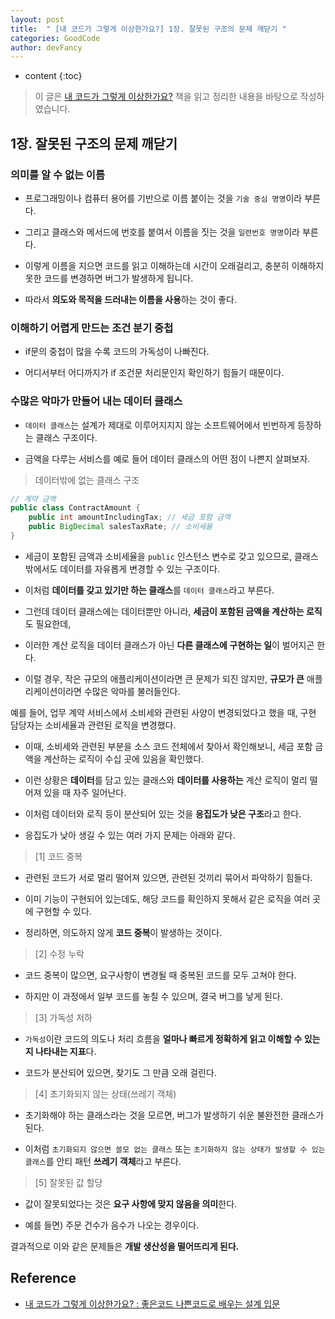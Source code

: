 ```yaml
---
layout: post
title:  " [내 코드가 그렇게 이상한가요?] 1장. 잘못된 구조의 문제 깨닫기 "
categories: GoodCode
author: devFancy
---
```

* content
{:toc}

> 이 글은 [내 코드가 그렇게 이상한가요?](https://product.kyobobook.co.kr/detail/S000202521361) 책을 읽고 정리한 내용을 바탕으로 작성하였습니다.

## 1장. 잘못된 구조의 문제 깨닫기

### 의미를 알 수 없는 이름

- 프로그래밍이나 컴퓨터 용어를 기반으로 이름 붙이는 것을 `기술 중심 명명`이라 부른다.

- 그리고 클래스와 메서드에 번호를 붙여서 이름을 짓는 것을 `일련번호 명명`이라 부른다.

- 이렇게 이름을 지으면 코드를 읽고 이해하는데 시간이 오래걸리고, 충분히 이해하지 못한 코드를 변경하면 버그가 발생하게 됩니다.

- 따라서 **의도와 목적을 드러내는 이름을 사용**하는 것이 좋다.

### 이해하기 어렵게 만드는 조건 분기 중첩

- if문의 중첩이 많을 수록 코드의 가독성이 나빠진다. 

- 어디서부터 어디까지가 if 조건문 처리문인지 확인하기 힘들기 때문이다.

### 수많은 악마가 만들어 내는 데이터 클래스

- `데이터 클래스`는 설계가 제대로 이루어지지지 않는 소프트웨어에서 빈번하게 등장하는 클래스 구조이다.

- 금액을 다루는 서비스를 예로 들어 데이터 클래스의 어떤 점이 나쁜지 살펴보자.

> 데이터밖에 없는 클래스 구조

```java
// 계약 금액
public class ContractAmount {
    public int amountIncludingTax; // 세금 포함 금액
    public BigDecimal salesTaxRate; // 소비세율
}
```

- 세금이 포함된 금액과 소비세율을 `public` 인스턴스 변수로 갖고 있으므로, 클래스 밖에서도 데이터를 자유롭게 변경할 수 있는 구조이다.

- 이처럼 **데이터를 갖고 있기만 하는 클래스**를 `데이터 클래스`라고 부른다.

- 그런데 데이터 클래스에는 데이터뿐만 아니라, **세금이 포함된 금액을 계산하는 로직**도 필요한데,

- 이러한 계산 로직을 데이터 클래스가 아닌 **다른 클래스에 구현하는 일**이 벌어지곤 한다.

- 이럴 경우, 작은 규모의 애플리케이션이라면 큰 문제가 되진 않지만, **규모가 큰** 애플리케이션이라면 수많은 악마를 불러들인다.

예를 들어, 업무 계약 서비스에서 소비세와 관련된 사양이 변경되었다고 했을 때, 구현 담당자는 소비세율과 관련된 로직을 변경했다.

- 이때, 소비세와 관련된 부분을 소스 코드 전체에서 찾아서 확인해보니, 세금 포함 금액을 계산하는 로직이 수십 곳에 있음을 확인했다.

[](/assets/img/goodcode/My-Code-That-Weird-1-1.jpeg)

- 이런 상황은 **데이터**를 담고 있는 클래스와 **데이터를 사용하는** 계산 로직이 멀리 떨어져 있을 때 자주 일어난다.

- 이처럼 데이터와 로직 등이 분산되어 있는 것을 **응집도가 낮은 구조**라고 한다.

- 응집도가 낮아 생길 수 있는 여러 가지 문제는 아래와 같다.

> [1] 코드 중복 

- 관련된 코드가 서로 멀리 떨어져 있으면, 관련된 것끼리 묶어서 파악하기 힘들다.

- 이미 기능이 구현되어 있는데도, 해당 코드를 확인하지 못해서 같은 로직을 여러 곳에 구현할 수 있다.

- 정리하면, 의도하지 않게 **코드 중복**이 발생하는 것이다.

> [2] 수정 누락

- 코드 중복이 많으면, 요구사항이 변경될 때 중복된 코드를 모두 고쳐야 한다.

- 하지만 이 과정에서 일부 코드를 놓칠 수 있으며, 결국 버그를 낳게 된다.

> [3] 가독성 저하

- `가독성`이란 코드의 의도나 처리 흐름을 **얼마나 빠르게 정확하게 읽고 이해할 수 있는지 나타내는 지표**다.

- 코드가 분산되어 있으면, 찾기도 그 만큼 오래 걸린다.

> [4] 초기화되지 않는 상태(쓰레기 객체)

- 초기화해야 하는 클래스라는 것을 모르면, 버그가 발생하기 쉬운 불완전한 클래스가 된다.

- 이처럼 `초기화되지 않으면 쓸모 없는 클래스` 또는 `초기화하지 않는 상태가 발생할 수 있는 클래스`를 안티 패턴 **쓰레기 객체**라고 부른다.

> [5] 잘못된 값 할당

- 값이 잘못되었다는 것은 **요구 사항에 맞지 않음을 의미**한다.

- 예를 들면) 주문 건수가 음수가 나오는 경우이다.

결과적으로 이와 같은 문제들은 **개발 생산성을 떨어뜨리게 된다.**

## Reference

* [내 코드가 그렇게 이상한가요? : 좋은코드 나쁜코드로 배우는 설계 입문](https://product.kyobobook.co.kr/detail/S000202521361)